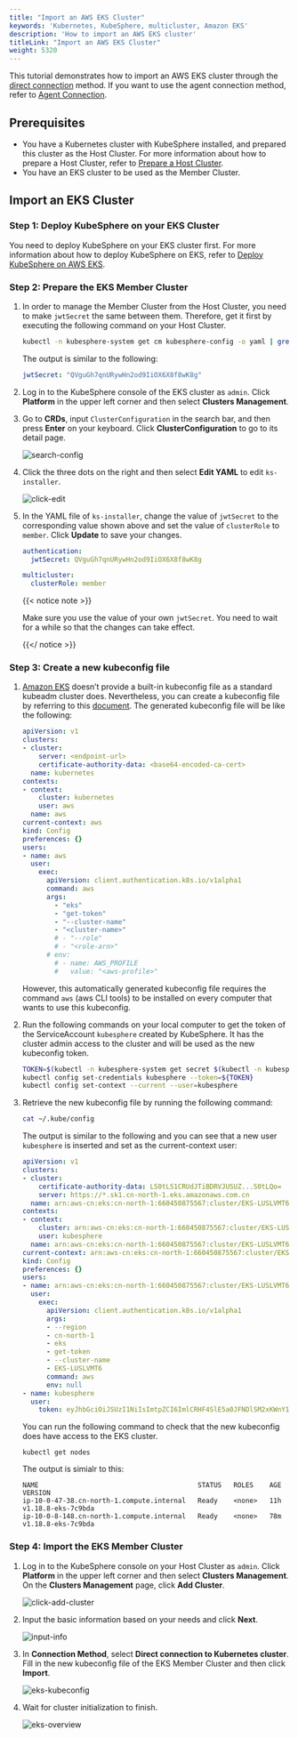```yaml
---
title: "Import an AWS EKS Cluster"
keywords: 'Kubernetes, KubeSphere, multicluster, Amazon EKS'
description: 'How to import an AWS EKS cluster'
titleLink: "Import an AWS EKS Cluster"
weight: 5320
---
```


This tutorial demonstrates how to import an AWS EKS cluster through the [direct connection](../../../multicluster-management/enable-multicluster/direct-connection/) method. If you want to use the agent connection method, refer to [Agent Connection](../../../multicluster-management/enable-multicluster/agent-connection/).

## Prerequisites

- You have a Kubernetes cluster with KubeSphere installed, and prepared this cluster as the Host Cluster. For more information about how to prepare a Host Cluster, refer to [Prepare a Host Cluster](../../../multicluster-management/enable-multicluster/direct-connection/#prepare-a-host-cluster).
- You have an EKS cluster to be used as the Member Cluster.

## Import an EKS Cluster

### Step 1: Deploy KubeSphere on your EKS Cluster

You need to deploy KubeSphere on your EKS cluster first. For more information about how to deploy KubeSphere on EKS, refer to [Deploy KubeSphere on AWS EKS](../../../installing-on-kubernetes/hosted-kubernetes/install-kubesphere-on-eks/#install-kubesphere-on-eks).

### Step 2: Prepare the EKS Member Cluster

1. In order to manage the Member Cluster from the Host Cluster, you need to make `jwtSecret` the same between them. Therefore, get it first by executing the following command on your Host Cluster.

   ```bash
   kubectl -n kubesphere-system get cm kubesphere-config -o yaml | grep -v "apiVersion" | grep jwtSecret
   ```

   The output is similar to the following:

   ```yaml
   jwtSecret: "QVguGh7qnURywHn2od9IiOX6X8f8wK8g"
   ```

2. Log in to the KubeSphere console of the EKS cluster as `admin`. Click **Platform** in the upper left corner and then select **Clusters Management**.

3. Go to **CRDs**, input `ClusterConfiguration` in the search bar, and then press **Enter** on your keyboard. Click **ClusterConfiguration** to go to its detail page.

   ![search-config](/images/docs/multicluster-management/import-cloud-hosted-k8s/import-gke/search-config.png)

4. Click the three dots on the right and then select **Edit YAML** to edit `ks-installer`. 

   ![click-edit](/images/docs/multicluster-management/import-cloud-hosted-k8s/import-gke/click-edit.png)

5. In the YAML file of `ks-installer`, change the value of `jwtSecret` to the corresponding value shown above and set the value of `clusterRole` to `member`. Click **Update** to save your changes.

   ```yaml
   authentication:
     jwtSecret: QVguGh7qnURywHn2od9IiOX6X8f8wK8g
   ```

   ```yaml
   multicluster:
     clusterRole: member
   ```

   {{< notice note >}}

   Make sure you use the value of your own `jwtSecret`. You need to wait for a while so that the changes can take effect.

   {{</ notice >}}

### Step 3: Create a new kubeconfig file

1. [Amazon EKS](https://docs.aws.amazon.com/eks/index.html) doesn’t provide a built-in kubeconfig file as a standard kubeadm cluster does. Nevertheless, you can create a kubeconfig file by referring to this [document](https://docs.aws.amazon.com/eks/latest/userguide/create-kubeconfig.html). The generated kubeconfig file will be like the following:

   ```yaml
   apiVersion: v1
   clusters:
   - cluster:
       server: <endpoint-url>
       certificate-authority-data: <base64-encoded-ca-cert>
     name: kubernetes
   contexts:
   - context:
       cluster: kubernetes
       user: aws
     name: aws
   current-context: aws
   kind: Config
   preferences: {}
   users:
   - name: aws
     user:
       exec:
         apiVersion: client.authentication.k8s.io/v1alpha1
         command: aws
         args:
           - "eks"
           - "get-token"
           - "--cluster-name"
           - "<cluster-name>"
           # - "--role"
           # - "<role-arn>"
         # env:
           # - name: AWS_PROFILE
           #   value: "<aws-profile>"
   ```

   However, this automatically generated kubeconfig file requires the command `aws` (aws CLI tools) to be installed on every computer that wants to use this kubeconfig.

2. Run the following commands on your local computer to get the token of the ServiceAccount `kubesphere` created by KubeSphere. It has the cluster admin access to the cluster and will be used as the new kubeconfig token.

   ```bash
   TOKEN=$(kubectl -n kubesphere-system get secret $(kubectl -n kubesphere-system get sa kubesphere -o jsonpath='{.secrets[0].name}') -o jsonpath='{.data.token}' | base64 -d)
   kubectl config set-credentials kubesphere --token=${TOKEN}
   kubectl config set-context --current --user=kubesphere
   ```

3. Retrieve the new kubeconfig file by running the following command:

   ```bash
   cat ~/.kube/config
   ```

   The output is similar to the following and you can see that a new user `kubesphere` is inserted and set as the current-context user:

   ```yaml
   apiVersion: v1
   clusters:
   - cluster:
       certificate-authority-data: LS0tLS1CRUdJTiBDRVJUSUZ...S0tLQo=
       server: https://*.sk1.cn-north-1.eks.amazonaws.com.cn
     name: arn:aws-cn:eks:cn-north-1:660450875567:cluster/EKS-LUSLVMT6
   contexts:
   - context:
       cluster: arn:aws-cn:eks:cn-north-1:660450875567:cluster/EKS-LUSLVMT6
       user: kubesphere
     name: arn:aws-cn:eks:cn-north-1:660450875567:cluster/EKS-LUSLVMT6
   current-context: arn:aws-cn:eks:cn-north-1:660450875567:cluster/EKS-LUSLVMT6
   kind: Config
   preferences: {}
   users:
   - name: arn:aws-cn:eks:cn-north-1:660450875567:cluster/EKS-LUSLVMT6
     user:
       exec:
         apiVersion: client.authentication.k8s.io/v1alpha1
         args:
         - --region
         - cn-north-1
         - eks
         - get-token
         - --cluster-name
         - EKS-LUSLVMT6
         command: aws
         env: null
   - name: kubesphere
     user:
       token: eyJhbGciOiJSUzI1NiIsImtpZCI6ImlCRHF4SlE5a0JFNDlSM2xKWnY1Vkt5NTJrcDNqRS1Ta25IYkg1akhNRmsifQ.eyJpc3M................9KQtFULW544G-FBwURd6ArjgQ3Ay6NHYWZe3gWCHLmag9gF-hnzxequ7oN0LiJrA-al1qGeQv-8eiOFqX3RPCQgbybmix8qw5U6f-Rwvb47-xA
   ```

   You can run the following command to check that the new kubeconfig does have access to the EKS cluster.

   ```shell
   kubectl get nodes
   ```

   The output is simialr to this:

   ```
   NAME                                        STATUS   ROLES    AGE   VERSION
   ip-10-0-47-38.cn-north-1.compute.internal   Ready    <none>   11h   v1.18.8-eks-7c9bda
   ip-10-0-8-148.cn-north-1.compute.internal   Ready    <none>   78m   v1.18.8-eks-7c9bda
   ```

### Step 4: Import the EKS Member Cluster

1. Log in to the KubeSphere console on your Host Cluster as `admin`. Click **Platform** in the upper left corner and then select **Clusters Management**. On the **Clusters Management** page, click **Add Cluster**.

   ![click-add-cluster](/images/docs/multicluster-management/import-cloud-hosted-k8s/import-gke/click-add-cluster.png)

2. Input the basic information based on your needs and click **Next**.

   ![input-info](/images/docs/multicluster-management/import-cloud-hosted-k8s/import-eks/input-info.png)

3. In **Connection Method**, select **Direct connection to Kubernetes cluster**. Fill in the new kubeconfig file of the EKS Member Cluster and then click **Import**.

   ![eks-kubeconfig](/images/docs/multicluster-management/import-cloud-hosted-k8s/import-eks/eks-kubeconfig.png)

4. Wait for cluster initialization to finish.

   ![eks-overview](/images/docs/multicluster-management/import-cloud-hosted-k8s/import-eks/eks-overview.png)
